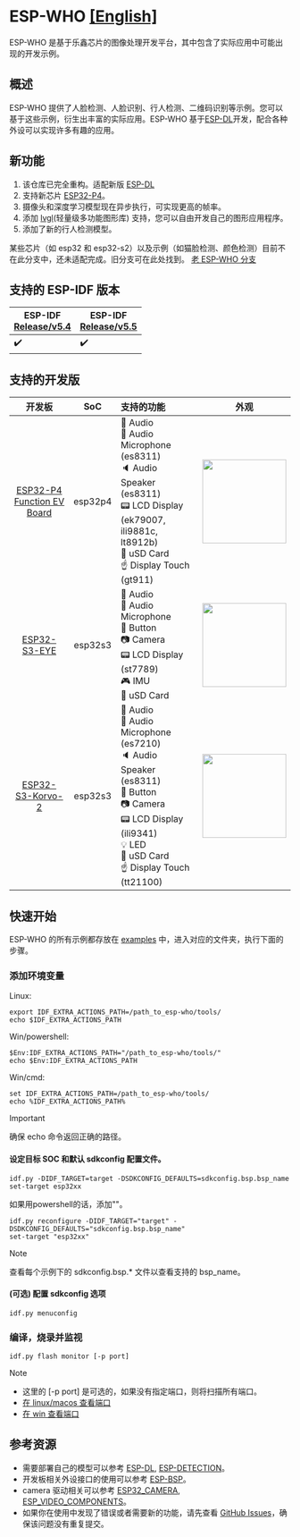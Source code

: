 # ESP-WHO [[English]](./README.md)

ESP-WHO 是基于乐鑫芯片的图像处理开发平台，其中包含了实际应用中可能出现的开发示例。

## 概述

ESP-WHO 提供了人脸检测、人脸识别、行人检测、二维码识别等示例。您可以基于这些示例，衍生出丰富的实际应用。ESP-WHO 基于[ESP-DL](https://github.com/espressif/esp-dl)开发，配合各种外设可以实现许多有趣的应用。

## 新功能
1. 该仓库已完全重构。适配新版 [ESP-DL](https://github.com/espressif/esp-dl)
2. 支持新芯片 [ESP32-P4](https://www.espressif.com/en/products/socs/esp32-p4)。
3. 摄像头和深度学习模型现在异步执行，可实现更高的帧率。
4. 添加 [lvgl](https://lvgl.io/)(轻量级多功能图形库) 支持，您可以自由开发自己的图形应用程序。
5. 添加了新的行人检测模型。

某些芯片（如 esp32 和 esp32-s2）以及示例（如猫脸检测、颜色检测）目前不在此分支中，还未适配完成。旧分支可在此处找到。
[老 ESP-WHO 分支](https://github.com/espressif/esp-who/tree/release/v1.1.0)

## 支持的 ESP-IDF 版本

| ESP-IDF <br> [Release/v5.4](https://github.com/espressif/esp-idf/tree/release/v5.4) | ESP-IDF <br> [Release/v5.5](https://github.com/espressif/esp-idf/tree/release/v5.5) |
|-------------------------------------------------------------------------------------|-------------------------------------------------------------------------------------|
| :heavy_check_mark:                                                                  | :heavy_check_mark:                                                                  |

## 支持的开发版

| 开发板 | SoC | 支持的功能 | 外观 |
|:----------:|:---:|:-------------------|:-----:|
| [ESP32-P4 Function EV Board](https://docs.espressif.com/projects/esp-dev-kits/zh_CN/latest/esp32p4/esp32-p4-function-ev-board/user_guide.html) | esp32p4 | :musical_note: Audio <br/>:microphone: Audio Microphone  (es8311)<br/>:speaker: Audio Speaker  (es8311)<br/>:pager: LCD Display  (ek79007, ili9881c, lt8912b)<br/>:floppy_disk: uSD Card <br/>:point_up: Display Touch  (gt911)<br/> | <img src="https://docs.espressif.com/projects/esp-dev-kits/zh_CN/latest/esp32p4/_images/esp32-p4-function-ev-board-isometric_v1.5.2.png" width="150"> |
| [ESP32-S3-EYE](docs/zh_CN/get-started/ESP32-S3-EYE_Getting_Started_Guide.md) | esp32s3 | :musical_note: Audio <br/>:microphone: Audio Microphone <br/>:radio_button: Button <br/>:camera: Camera <br/>:pager: LCD Display  (st7789)<br/>:video_game: IMU <br/>:floppy_disk: uSD Card <br/> | <img src="docs/_static/get-started/ESP32-S3-EYE-isometric.png" width="150"> |
| [ESP32-S3-Korvo-2](https://docs.espressif.com/projects/esp-adf/zh_CN/latest/design-guide/dev-boards/user-guide-esp32-s3-korvo-2.html) | esp32s3 | :musical_note: Audio <br/>:microphone: Audio Microphone  (es7210)<br/>:speaker: Audio Speaker  (es8311)<br/>:radio_button: Button <br/>:camera: Camera <br/>:pager: LCD Display  (ili9341)<br/>:bulb: LED <br/>:floppy_disk: uSD Card <br/>:point_up: Display Touch  (tt21100)<br/> | <img src="https://docs.espressif.com/projects/esp-adf/zh_CN/latest/_images/esp32-s3-korvo-2-v3.0-overview.png" width="150"> |


## 快速开始

ESP-WHO 的所有示例都存放在 [examples](./examples) 中，进入对应的文件夹，执行下面的步骤。

### 添加环境变量

Linux:
```
export IDF_EXTRA_ACTIONS_PATH=/path_to_esp-who/tools/
echo $IDF_EXTRA_ACTIONS_PATH
```

Win/powershell:
```
$Env:IDF_EXTRA_ACTIONS_PATH="/path_to_esp-who/tools/"
echo $Env:IDF_EXTRA_ACTIONS_PATH
```

Win/cmd:
```
set IDF_EXTRA_ACTIONS_PATH=/path_to_esp-who/tools/
echo %IDF_EXTRA_ACTIONS_PATH%
```

> [!IMPORTANT]
> 确保 echo 命令返回正确的路径。

#### 设定目标 SOC 和默认 sdkconfig 配置文件。
```
idf.py -DIDF_TARGET=target -DSDKCONFIG_DEFAULTS=sdkconfig.bsp.bsp_name set-target esp32xx
```

如果用powershell的话，添加""。
```
idf.py reconfigure -DIDF_TARGET="target" -DSDKCONFIG_DEFAULTS="sdkconfig.bsp.bsp_name"
set-target "esp32xx"
```

> [!NOTE]  
> 查看每个示例下的 sdkconfig.bsp.* 文件以查看支持的 bsp_name。

#### (可选) 配置 sdkconfig 选项
```
idf.py menuconfig
```

### 编译，烧录并监视

```
idf.py flash monitor [-p port]
```

> [!NOTE]
> - 这里的 [-p port] 是可选的，如果没有指定端口，则将扫描所有端口。
> - [在 linux/macos 查看端口](https://docs.espressif.com/projects/esp-idf/zh_CN/stable/esp32/get-started/establish-serial-connection.html#linux-macos)  
> - [在 win 查看端口](https://docs.espressif.com/projects/esp-idf/zh_CN/stable/esp32/get-started/establish-serial-connection.html#windows)

## 参考资源

* 需要部署自己的模型可以参考 [ESP-DL](https://github.com/espressif/esp-dl), [ESP-DETECTION](https://github.com/espressif/esp-detection)。
* 开发板相关外设接口的使用可以参考 [ESP-BSP](https://github.com/espressif/esp-bsp)。
* camera 驱动相关可以参考 [ESP32_CAMERA](https://github.com/espressif/esp32-camera), [ESP_VIDEO_COMPONENTS](https://github.com/espressif/esp-video-components)。
* 如果你在使用中发现了错误或者需要新的功能，请先查看 [GitHub Issues](https://github.com/espressif/esp-who/issues)，确保该问题没有重复提交。
